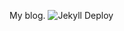My blog. ![Jekyll Deploy](https://github.com/Samplasion/blog/workflows/Jekyll%20Deploy/badge.svg?event=push)
